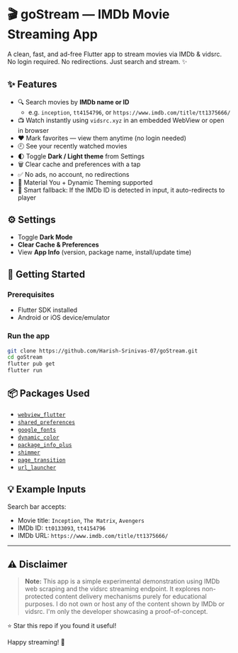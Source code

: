 # 🎬 goStream — IMDb Movie Streaming App

A clean, fast, and ad-free Flutter app to stream movies via IMDb & vidsrc.  
No login required. No redirections. Just search and stream. ✨


## ✨ Features

- 🔍 Search movies by **IMDb name or ID**
  - e.g. `inception`, `tt4154796`, or `https://www.imdb.com/title/tt1375666/`
- 📺 Watch instantly using `vidsrc.xyz` in an embedded WebView or open in browser
- ❤️ Mark favorites — view them anytime (no login needed)
- 🕘 See your recently watched movies
- 🌓 Toggle **Dark / Light theme** from Settings
- 🗑️ Clear cache and preferences with a tap
- ✅ No ads, no account, no redirections
- 🌈 Material You + Dynamic Theming supported
- 🧠 Smart fallback: If the IMDb ID is detected in input, it auto-redirects to player


## ⚙️ Settings

- Toggle **Dark Mode**
- **Clear Cache & Preferences**  
- View **App Info** (version, package name, install/update time)


## 🚀 Getting Started

### Prerequisites

- Flutter SDK installed
- Android or iOS device/emulator

### Run the app

```bash
git clone https://github.com/Harish-Srinivas-07/goStream.git
cd goStream
flutter pub get
flutter run
````


## 📦 Packages Used

* [`webview_flutter`](https://pub.dev/packages/webview_flutter)
* [`shared_preferences`](https://pub.dev/packages/shared_preferences)
* [`google_fonts`](https://pub.dev/packages/google_fonts)
* [`dynamic_color`](https://pub.dev/packages/dynamic_color)
* [`package_info_plus`](https://pub.dev/packages/package_info_plus)
* [`shimmer`](https://pub.dev/packages/shimmer)
* [`page_transition`](https://pub.dev/packages/page_transition)
* [`url_launcher`](https://pub.dev/packages/url_launcher)


## 💡 Example Inputs

Search bar accepts:

* Movie title: `Inception`, `The Matrix`, `Avengers`
* IMDb ID: `tt0133093`, `tt4154796`
* IMDb URL: `https://www.imdb.com/title/tt1375666/`

---

## ⚠️ Disclaimer

> **Note:** This app is a simple experimental demonstration using IMDb web scraping and the vidsrc streaming endpoint.
> It explores non-protected content delivery mechanisms purely for educational purposes.
> I do not own or host any of the content shown by IMDb or vidsrc. I'm only the developer showcasing a proof-of-concept.

⭐ Star this repo if you found it useful!

Happy streaming! 🍿

